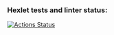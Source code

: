 ### Hexlet tests and linter status:
[![Actions Status](https://github.com/popochoo/frontend-project-11/actions/workflows/hexlet-check.yml/badge.svg)](https://github.com/popochoo/frontend-project-11/actions)